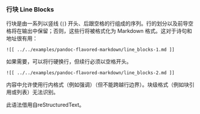 ### 行块 Line Blocks

行块是由一系列以竖线 (`|`) 开头、后跟空格的行组成的序列。行的划分以及前导空格将在输出中保留；否则，这些行将被格式化为 Markdown 格式。这对于诗句和地址很有用：

```
![[ ../../examples/pandoc-flavored-markdown/line_blocks-1.md ]]
```

如果需要，可以将行硬换行，但续行必须以空格开头。

```
![[ ../../examples/pandoc-flavored-markdown/line_blocks-2.md ]]
```

内容中允许使用行内格式（例如强调）（但不能跨越行边界）。块级格式（例如块引用或列表）无法识别。

此语法借用自reStructuredText。